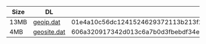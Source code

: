 |    Size   |     DL  | sha512sum |
|  ---  |  ---  |  ---  |
| 13MB | [geoip.dat](https://cdn.jsdelivr.net/gh/googleians/Rules@main/geoip.dat) | 01e4a10c56dc1241524629372113b213f2c628fea723010487368f78986b8b50aa9fde418ae237b027f28d8ee883652dd0ae97c9e3e8ca4e0c9649508a7540ce |
| 4MB | [geosite.dat](https://cdn.jsdelivr.net/gh/googleians/Rules@main/geosite.dat) | 606a320917342d013c6a7b0d3fbebdf34ee96bb8604953e4bb8dbb13a8faeca804bbf0d3b0f1497483c9d9ad06a519d1ce8ff2e8ac3e610a20f7e228b0686f58 |
